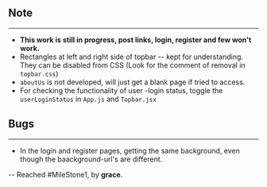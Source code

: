## Note

---

- **This work is still in progress, post links, login, register and few won't work.**
- Rectangles at left and right side of topbar -- kept for understanding. They can be disabled from CSS (Look for the comment of removal in `topbar.css`)
- `aboutUs` is not developed, will just get a blank page if tried to access.
- For checking the functionality of user -login status, toggle the `userLoginStatus` in `App.js` and `Topbar.jsx`

## Bugs

---

- In the login and register pages, getting the same background, even though the baackground-url's are different.

-- Reached #MileStone1, by **grace**.
